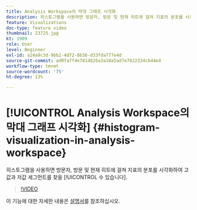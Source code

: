 ```yaml
---
title: Analysis Workspace의 막대 그래프 시각화
description: 히스토그램을 사용하면 방문자, 방문 및 현재 히트에 걸쳐 지표의 분포를 시각화하여 고값과 저값 세그먼트를 찾을 수 있습니다.
feature: Visualizations
doc-type: feature video
thumbnail: 23725.jpg
kt: 1909
role: User
level: Beginner
exl-id: a24a9c3d-9bb2-4d72-8b36-d33fda777e4d
source-git-commit: ad0fa7f4e781d826a3a10a5ad7e7022334cb44e4
workflow-type: tm+mt
source-wordcount: '75'
ht-degree: 13%

---
```


# [!UICONTROL Analysis Workspace의 막대 그래프 시각화] {#histogram-visualization-in-analysis-workspace}

 히스토그램을 사용하면 방문자, 방문   및 현재 히트에 걸쳐 지표의 분포를 시각화하여 고값과 저값 세그먼트를 찾을  [!UICONTROL 수 있습니다].

>[!VIDEO](https://video.tv.adobe.com/v/23725/?quality=12)

이 기능에 대한 자세한 내용은 [설명서](https://experienceleague.adobe.com/docs/analytics/analyze/analysis-workspace/visualizations/histogram.html?lang=en)를 참조하십시오.
